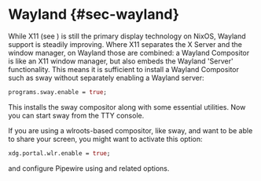 # Wayland {#sec-wayland}

While X11 (see [](#sec-x11)) is still the primary display technology
on NixOS, Wayland support is steadily improving. Where X11 separates the
X Server and the window manager, on Wayland those are combined: a
Wayland Compositor is like an X11 window manager, but also embeds the
Wayland \'Server\' functionality. This means it is sufficient to install
a Wayland Compositor such as sway without separately enabling a Wayland
server:

```nix
programs.sway.enable = true;
```

This installs the sway compositor along with some essential utilities.
Now you can start sway from the TTY console.

If you are using a wlroots-based compositor, like sway, and want to be
able to share your screen, you might want to activate this option:

```nix
xdg.portal.wlr.enable = true;
```

and configure Pipewire using
[](#opt-services.pipewire.enable)
and related options.
